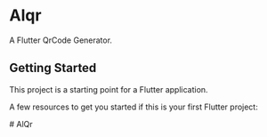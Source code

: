 # Alqr

A Flutter QrCode Generator.

## Getting Started

This project is a starting point for a Flutter application.

A few resources to get you started if this is your first Flutter project:

#   A l Q r   
 
 
